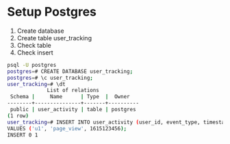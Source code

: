 # Setup Postgres

1. Create database
2. Create table user_tracking
3. Check table
4. Check insert

```bash
psql -U postgres
postgres=# CREATE DATABASE user_tracking;
postgres=# \c user_tracking;
user_tracking=# \dt
             List of relations
 Schema |     Name      | Type  |  Owner
--------+---------------+-------+----------
 public | user_activity | table | postgres
(1 row)
user_tracking=# INSERT INTO user_activity (user_id, event_type, timestamp)
VALUES ('u1', 'page_view', 1615123456);
INSERT 0 1
```